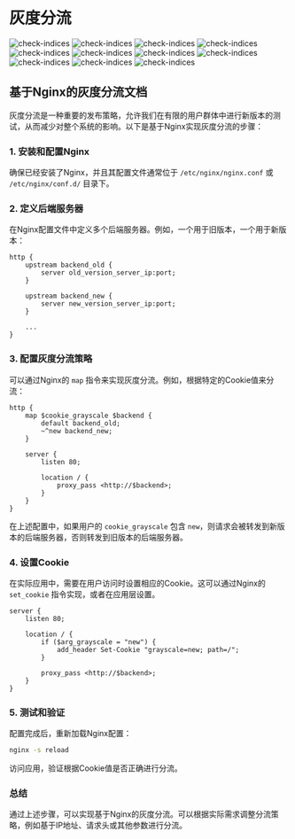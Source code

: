 # 灰度分流

![check-indices](./images/1.png)
![check-indices](./images/2.png)
![check-indices](./images/3.png)
![check-indices](./images/4.png)
![check-indices](./images/5.png)
![check-indices](./images/6.png)
![check-indices](./images/7.png)
![check-indices](./images/8.png)
![check-indices](./images/9.png)
![check-indices](./images/10.png)
![check-indices](./images/11.png)

## 基于Nginx的灰度分流文档

灰度分流是一种重要的发布策略，允许我们在有限的用户群体中进行新版本的测试，从而减少对整个系统的影响。以下是基于Nginx实现灰度分流的步骤：

### 1. 安装和配置Nginx

确保已经安装了Nginx，并且其配置文件通常位于 `/etc/nginx/nginx.conf` 或 `/etc/nginx/conf.d/` 目录下。

### 2. 定义后端服务器

在Nginx配置文件中定义多个后端服务器。例如，一个用于旧版本，一个用于新版本：

```
http {
    upstream backend_old {
        server old_version_server_ip:port;
    }

    upstream backend_new {
        server new_version_server_ip:port;
    }

    ...
}

```

### 3. 配置灰度分流策略

可以通过Nginx的 `map` 指令来实现灰度分流。例如，根据特定的Cookie值来分流：

```
http {
    map $cookie_grayscale $backend {
        default backend_old;
        ~^new backend_new;
    }

    server {
        listen 80;

        location / {
            proxy_pass <http://$backend>;
        }
    }
}

```

在上述配置中，如果用户的 `cookie_grayscale` 包含 `new`，则请求会被转发到新版本的后端服务器，否则转发到旧版本的后端服务器。

### 4. 设置Cookie

在实际应用中，需要在用户访问时设置相应的Cookie。这可以通过Nginx的 `set_cookie` 指令实现，或者在应用层设置。

```
server {
    listen 80;

    location / {
        if ($arg_grayscale = "new") {
            add_header Set-Cookie "grayscale=new; path=/";
        }

        proxy_pass <http://$backend>;
    }
}

```

### 5. 测试和验证

配置完成后，重新加载Nginx配置：

```bash
nginx -s reload

```

访问应用，验证根据Cookie值是否正确进行分流。

### 总结

通过上述步骤，可以实现基于Nginx的灰度分流。可以根据实际需求调整分流策略，例如基于IP地址、请求头或其他参数进行分流。
